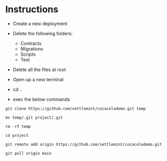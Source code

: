 # Instructions

- Create a new deployment

- Delete the following folders: 
    -  Contracts
    -  Migrations
    -  Scripts
    -  Test
- Delete all the files at root 
- Open up a new terminal
- cd ..
- exec the below commands

````
git clone https://github.com/settlemint/cocacolademo.git temp 

mv temp/.git project/.git

rm -rf temp

cd project 

git remote add origin https://github.com/settlemint/cocacolademo.git

git pull origin main
````

